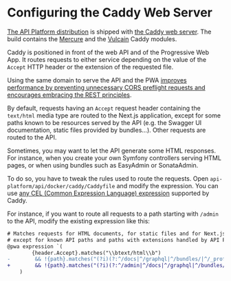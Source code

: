 # Configuring the Caddy Web Server

[The API Platform distribution](index.md) is shipped with [the Caddy web server](https://caddyserver.com).
The build contains the [Mercure](../core/mercure.md) and the [Vulcain](https://vulcain.rocks) Caddy modules.

Caddy is positioned in front of the web API and of the Progressive Web App.
It routes requests to either service depending on the value of the `Accept` HTTP header or the extension
of the requested file.

Using the same domain to serve the API and the PWA [improves performance by preventing unnecessary CORS preflight requests
and encourages embracing the REST principles](https://dunglas.fr/2022/01/preventing-cors-preflight-requests-using-content-negotiation/).

By default, requests having an `Accept` request header containing the `text/html` media type are routed to the Next.js application,
except for some paths known to be resources served by the API (e.g. the Swagger UI documentation, static files provided by bundles...).
Other requests are routed to the API.

Sometimes, you may want to let the API generate some HTML responses.
For instance, when you create your own Symfony controllers serving HTML pages,
or when using bundles such as EasyAdmin or SonataAdmin.

To do so, you have to tweak the rules used to route the requests.
Open `api-platform/api/docker/caddy/Caddyfile` and modify the expression.
You can use [any CEL (Common Expression Language) expression](https://caddyserver.com/docs/caddyfile/matchers#expression) supported by Caddy.

For instance, if you want to route all requests to a path starting with `/admin` to the API, modify the existing expression like this:

```patch
# Matches requests for HTML documents, for static files and for Next.js files,
# except for known API paths and paths with extensions handled by API Platform
@pwa expression `(
        {header.Accept}.matches("\\btext/html\\b")
-        && !{path}.matches("(?i)(?:^/docs|^/graphql|^/bundles/|^/_profiler|^/_wdt|\\.(?:json|html$|csv$|ya?ml$|xml$))")
+        && !{path}.matches("(?i)(?:^/admin|^/docs|^/graphql|^/bundles/|^/_profiler|^/_wdt|\\.(?:json|html$|csv$|ya?ml$|xml$))")
    )
```
